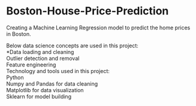 # Boston-House-Price-Prediction
Creating a Machine Learning Regression model to predict the home prices in Boston.<br /> 

Below data science concepts are used in this project: <br /> 
    *Data loading and cleaning <br />
    Outlier detection and removal <br />
    Feature engineering <br />
Technology and tools used in this project: <br />
    Python <br />
    Numpy and Pandas for data cleaning <br />
    Matplotlib for data visualization <br />
    Sklearn for model building<br />
